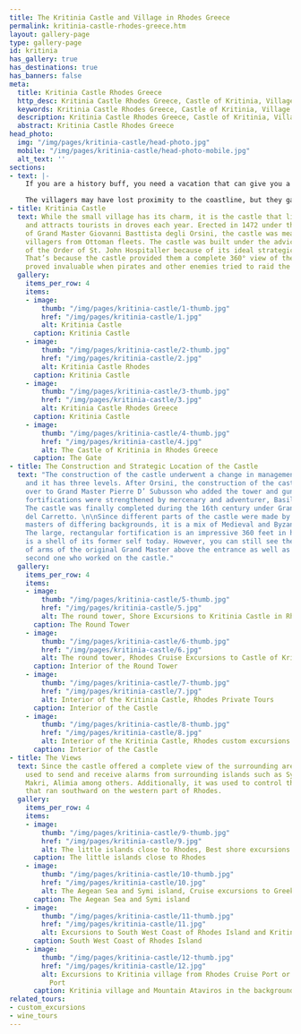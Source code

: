 ```yaml
---
title: The Kritinia Castle and Village in Rhodes Greece
permalink: kritinia-castle-rhodes-greece.htm
layout: gallery-page
type: gallery-page
id: kritinia
has_gallery: true
has_destinations: true
has_banners: false
meta:
  title: Kritinia Castle Rhodes Greece
  http_desc: Kritinia Castle Rhodes Greece, Castle of Kritinia, Village of Kritinia
  keywords: Kritinia Castle Rhodes Greece, Castle of Kritinia, Village of Kritinia
  description: Kritinia Castle Rhodes Greece, Castle of Kritinia, Village of Kritinia
  abstract: Kritinia Castle Rhodes Greece
head_photo:
  img: "/img/pages/kritinia-castle/head-photo.jpg"
  mobile: "/img/pages/kritinia-castle/head-photo-mobile.jpg"
  alt_text: ''
sections:
- text: |-
    If you are a history buff, you need a vacation that can give you a tantalizing glimpse of the past. For that purpose, head to the village and castle of Kritinia, a jewel of a spot that is located in Greece on the Island of Rhodes.   The name of the village, ‘Kritinia’ means ‘New Crete’ for a very special reason. It was founded by refugees from Crete Island who settled there. The village used to be located right by the coast where Kamiros Skala is currently situated, but it had to be relocated to higher ground after the Byzantine age when pirate raids were a constant threat.

    The villagers may have lost proximity to the coastline, but they gained a fantastic panoramic view of the Aegean Sea in exchange, a fact that allowed them to spot incoming raiders long before they made landfall. The hill it is located on lies between the western coast of Rhodes and Mount Attavyros. To get there from Rhodes, you can expect a journey of about 34 miles (55 km) southwest of the island. The original settlement, Kamiros Skala lies 3,5 miles (5 km) from the new location on the edge of the sea. You can also visit the island of Halki from there by availing the ferry service.
- title: Kritinia Castle
  text: While the small village has its charm, it is the castle that lies near it
    and attracts tourists in droves each year. Erected in 1472 under the authority
    of Grand Master Giovanni Basttista degli Orsini, the castle was meant to protect
    villagers from Ottoman fleets. The castle was built under the advice of the Knights
    of the Order of St. John Hospitaller because of its ideal strategic location.
    That’s because the castle provided them a complete 360° view of the sea which
    proved invaluable when pirates and other enemies tried to raid the island.
  gallery:
    items_per_row: 4
    items:
    - image:
        thumb: "/img/pages/kritinia-castle/1-thumb.jpg"
        href: "/img/pages/kritinia-castle/1.jpg"
        alt: Kritinia Castle
      caption: Kritinia Castle
    - image:
        thumb: "/img/pages/kritinia-castle/2-thumb.jpg"
        href: "/img/pages/kritinia-castle/2.jpg"
        alt: Kritinia Castle Rhodes
      caption: Kritinia Castle
    - image:
        thumb: "/img/pages/kritinia-castle/3-thumb.jpg"
        href: "/img/pages/kritinia-castle/3.jpg"
        alt: Kritinia Castle Rhodes Greece
      caption: Kritinia Castle
    - image:
        thumb: "/img/pages/kritinia-castle/4-thumb.jpg"
        href: "/img/pages/kritinia-castle/4.jpg"
        alt: The Castle of Kritinia in Rhodes Greece
      caption: The Gate
- title: The Construction and Strategic Location of the Castle
  text: "The construction of the castle underwent a change in management several times
    and it has three levels. After Orsini, the construction of the castle was handed
    over to Grand Master Pierre D’ Subusson who added the tower and gunnery but the
    fortifications were strengthened by mercenary and adventurer, Basilio Della Scola.
    The castle was finally completed during the 16th century under Grand Master Fabrizio
    del Carretto. \n\nSince different parts of the castle were made by different architectural
    masters of differing backgrounds, it is a mix of Medieval and Byzantine styles.
    The large, rectangular fortification is an impressive 360 feet in height but it
    is a shell of its former self today. However, you can still see the original coat
    of arms of the original Grand Master above the entrance as well as those of the
    second one who worked on the castle."
  gallery:
    items_per_row: 4
    items:
    - image:
        thumb: "/img/pages/kritinia-castle/5-thumb.jpg"
        href: "/img/pages/kritinia-castle/5.jpg"
        alt: The round tower, Shore Excursions to Kritinia Castle in Rhodes
      caption: The Round Tower
    - image:
        thumb: "/img/pages/kritinia-castle/6-thumb.jpg"
        href: "/img/pages/kritinia-castle/6.jpg"
        alt: The round tower, Rhodes Cruise Excursions to Castle of Kritinia
      caption: Interior of the Round Tower
    - image:
        thumb: "/img/pages/kritinia-castle/7-thumb.jpg"
        href: "/img/pages/kritinia-castle/7.jpg"
        alt: Interior of the Kritinia Castle, Rhodes Private Tours
      caption: Interior of the Castle
    - image:
        thumb: "/img/pages/kritinia-castle/8-thumb.jpg"
        href: "/img/pages/kritinia-castle/8.jpg"
        alt: Interior of the Kritinia Castle, Rhodes custom excursions
      caption: Interior of the Castle
- title: The Views
  text: Since the castle offered a complete view of the surrounding areas, it was
    used to send and receive alarms from surrounding islands such as Symi, Chalki,
    Makri, Alimia among others. Additionally, it was used to control the coastal road
    that ran southward on the western part of Rhodes.
  gallery:
    items_per_row: 4
    items:
    - image:
        thumb: "/img/pages/kritinia-castle/9-thumb.jpg"
        href: "/img/pages/kritinia-castle/9.jpg"
        alt: The little islands close to Rhodes, Best shore excursions in Greek islands
      caption: The little islands close to Rhodes
    - image:
        thumb: "/img/pages/kritinia-castle/10-thumb.jpg"
        href: "/img/pages/kritinia-castle/10.jpg"
        alt: The Aegean Sea and Symi island, Cruise excursions to Greek isles
      caption: The Aegean Sea and Symi island
    - image:
        thumb: "/img/pages/kritinia-castle/11-thumb.jpg"
        href: "/img/pages/kritinia-castle/11.jpg"
        alt: Excursions to South West Coast of Rhodes Island and Kritinia Castle
      caption: South West Coast of Rhodes Island
    - image:
        thumb: "/img/pages/kritinia-castle/12-thumb.jpg"
        href: "/img/pages/kritinia-castle/12.jpg"
        alt: Excursions to Kritinia village from Rhodes Cruise Port or Rhodes Tourist
          Port
      caption: Kritinia village and Mountain Ataviros in the background
related_tours:
- custom_excursions
- wine_tours
---
```


